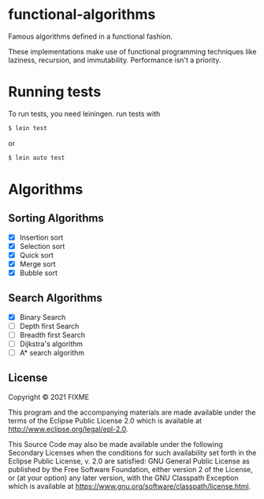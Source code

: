# functional-algorithms
Famous algorithms defined in a functional fashion.

These implementations make use of functional programming techniques like laziness, recursion, and immutability. Performance isn't a priority.

# Running tests
To run tests, you need leiningen.
run tests with
```bash
$ lein test
```
or

```bash
$ lein auto test
```


# Algorithms

## Sorting Algorithms
- [x] Insertion sort
- [x] Selection sort
- [x] Quick sort
- [x] Merge sort
- [x] Bubble sort

## Search Algorithms
- [x] Binary Search
- [ ] Depth first Search
- [ ] Breadth first Search
- [ ] Dijkstra's algorithm
- [ ] A* search algorithm
## License

Copyright © 2021 FIXME

This program and the accompanying materials are made available under the
terms of the Eclipse Public License 2.0 which is available at
http://www.eclipse.org/legal/epl-2.0.

This Source Code may also be made available under the following Secondary
Licenses when the conditions for such availability set forth in the Eclipse
Public License, v. 2.0 are satisfied: GNU General Public License as published by
the Free Software Foundation, either version 2 of the License, or (at your
option) any later version, with the GNU Classpath Exception which is available
at https://www.gnu.org/software/classpath/license.html.
